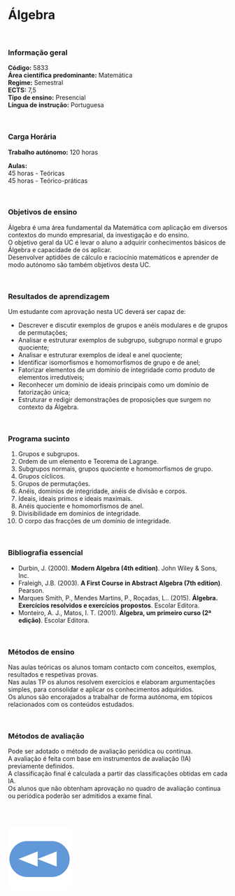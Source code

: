 # Álgebra

<br>

### Informação geral
**Código:** 5833
<br>**Área científica predominante:** Matemática
<br>**Regime:** Semestral
<br>**ECTS:** 7,5
<br>**Tipo de ensino:** Presencial
<br>**Língua de instrução:** Portuguesa

<br>

### Carga Horária
**Trabalho autónomo:** 120  horas

**Aulas:** 
<br>45  horas  -  Teóricas
<br>45  horas  -  Teórico-práticas

<br>

### Objetivos de ensino
Álgebra é uma área fundamental da Matemática com aplicação em diversos contextos do mundo empresarial, da investigação e do ensino.
<br>O objetivo geral da UC é levar o aluno a adquirir conhecimentos básicos de Álgebra e capacidade de os aplicar.
<br>Desenvolver aptidões de cálculo e raciocínio matemáticos e aprender de modo autónomo são também objetivos desta UC.

<br>

### Resultados de aprendizagem
Um estudante com aprovação nesta UC deverá ser capaz de:
- Descrever e discutir exemplos de grupos e anéis modulares e de grupos de permutações;
- Analisar e estruturar exemplos de subgrupo, subgrupo normal e grupo quociente;
- Analisar e estruturar exemplos de ideal e anel quociente;
- Identificar isomorfismos e homomorfismos de grupo e de anel;
- Fatorizar elementos de um domínio de integridade como produto de elementos irredutíveis;
- Reconhecer um domínio de ideais principais como um domínio de fatorização única;
- Estruturar e redigir demonstrações de proposições que surgem no contexto da Álgebra.

<br>

### Programa sucinto
1. Grupos e subgrupos.
2. Ordem de um elemento e Teorema de Lagrange.
3. Subgrupos normais, grupos quociente e homomorfismos de grupo.
4. Grupos cíclicos.
5. Grupos de permutações.
6. Anéis, domínios de integridade, anéis de divisão e corpos.
7. Ideais, ideais primos e ideais maximais.
8. Anéis quociente e homomorfismos de anel.
9. Divisibilidade em domínios de integridade.
10. O corpo das fracções de um domínio de integridade.

<br>

### Bibliografia essencial
* Durbin, J. (2000). **Modern Algebra (4th edition)**. John Wiley & Sons, Inc.
* Fraleigh, J.B. (2003). **A First Course in Abstract Algebra (7th edition)**. Pearson.
* Marques Smith, P., Mendes Martins, P., Roçadas, L.. (2015). **Álgebra. Exercícios resolvidos e exercícios propostos**. Escolar Editora.
* Monteiro, A. J., Matos, I. T. (2001). **Álgebra, um primeiro curso (2ª edição)**. Escolar Editora.

<br>

### Métodos de ensino
Nas aulas teóricas os alunos tomam contacto com conceitos, exemplos, resultados e respetivas provas.
<br>Nas aulas TP os alunos resolvem exercícios e elaboram argumentações simples, para consolidar e aplicar os conhecimentos adquiridos.
<br>Os alunos são encorajados a trabalhar de forma autónoma, em tópicos relacionados com os conteúdos estudados.

<br>

### Métodos de avaliação
Pode ser adotado o método de avaliação periódica ou continua.
<br>A avaliação é feita com base em instrumentos de avaliação (IA) previamente definidos.
<br>A classificação final é calculada a partir das classificações obtidas em cada IA.
<br>Os alunos que não obtenham aprovação no quadro de avaliação continua ou periódica poderão ser admitidos a exame final.

<br><br>

[![retroceder](https://raw.githubusercontent.com/David81820/Recursos-LCC/main/Rewind.png)](https://david81820.github.io/Recursos-LCC/2ano/1sem/Alg)

